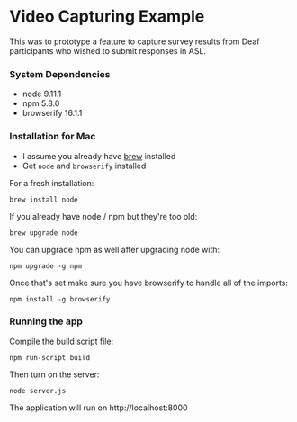 # Video Capturing Example
This was to prototype a feature to capture survey results from Deaf participants 
who wished to submit responses in ASL.

### System Dependencies
- node 9.11.1
- npm 5.8.0
- browserify 16.1.1

### Installation for Mac
- I assume you already have [brew](https://brew.sh) installed
- Get `node` and `browserify` installed

For a fresh installation:
```
brew install node
```

If you already have node / npm but they're too old:
```
brew upgrade node
```

You can upgrade npm as well after upgrading node with:
```
npm upgrade -g npm
```

Once that's set make sure you have browserify to handle all of the imports:
```
npm install -g browserify
```

### Running the app
Compile the build script file:
```
npm run-script build
```

Then turn on the server:
```
node server.js
```

The application will run on http://localhost:8000

